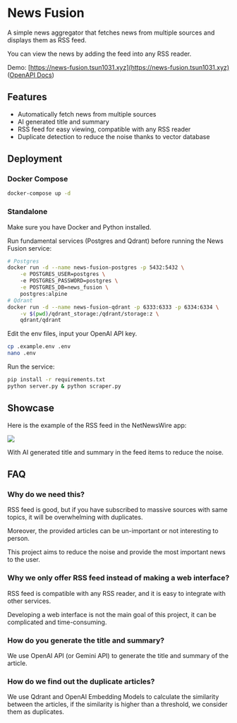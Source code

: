 # News Fusion

A simple news aggregator that fetches news from multiple sources and displays them as RSS feed.

You can view the news by adding the feed into any RSS reader.

Demo: [https://news-fusion.tsun1031.xyz](https://news-fusion.tsun1031.xyz) ([OpenAPI Docs](https://news-fusion.tsun1031.xyz/scalar))

## Features

- Automatically fetch news from multiple sources
- AI generated title and summary
- RSS feed for easy viewing, compatible with any RSS reader
- Duplicate detection to reduce the noise thanks to vector database

## Deployment

### Docker Compose

```bash
docker-compose up -d
```

### Standalone

Make sure you have Docker and Python installed.

Run fundamental services (Postgres and Qdrant) before running the News Fusion service:

```bash
# Postgres
docker run -d --name news-fusion-postgres -p 5432:5432 \
    -e POSTGRES_USER=postgres \ 
    -e POSTGRES_PASSWORD=postgres \
    -e POSTGRES_DB=news_fusion \
    postgres:alpine
# Qdrant
docker run -d --name news-fusion-qdrant -p 6333:6333 -p 6334:6334 \
    -v $(pwd)/qdrant_storage:/qdrant/storage:z \
    qdrant/qdrant
```

Edit the env files, input your OpenAI API key.

```bash
cp .example.env .env
nano .env
```

Run the service:

```bash
pip install -r requirements.txt
python server.py & python scraper.py
```

## Showcase

Here is the example of the RSS feed in the NetNewsWire app:

![](https://i.imgur.com/V8iLZLV.png)

With AI generated title and summary in the feed items to reduce the noise.

## FAQ

### Why do we need this?

RSS feed is good, but if you have subscribed to massive sources with same topics, it will be overwhelming with
duplicates.

Moreover, the provided articles can be un-important or not interesting to person.

This project aims to reduce the noise and provide the most important news to the user.

### Why we only offer RSS feed instead of making a web interface?

RSS feed is compatible with any RSS reader, and it is easy to integrate with other services.

Developing a web interface is not the main goal of this project, it can be complicated and time-consuming.

### How do you generate the title and summary?

We use OpenAI API (or Gemini API) to generate the title and summary of the article.

### How do we find out the duplicate articles?

We use Qdrant and OpenAI Embedding Models to calculate the similarity between the articles, if the similarity is higher
than a threshold, we consider them as duplicates.
